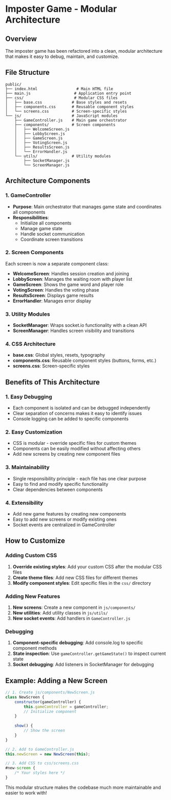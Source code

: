 # Imposter Game - Modular Architecture

## Overview
The imposter game has been refactored into a clean, modular architecture that makes it easy to debug, maintain, and customize.

## File Structure

```
public/
├── index.html                 # Main HTML file
├── main.js                   # Application entry point
├── css/                      # Modular CSS files
│   ├── base.css             # Base styles and resets
│   ├── components.css       # Reusable component styles
│   └── screens.css          # Screen-specific styles
└── js/                      # JavaScript modules
    ├── GameController.js    # Main game orchestrator
    ├── components/          # Screen components
    │   ├── WelcomeScreen.js
    │   ├── LobbyScreen.js
    │   ├── GameScreen.js
    │   ├── VotingScreen.js
    │   ├── ResultsScreen.js
    │   └── ErrorHandler.js
    └── utils/               # Utility modules
        ├── SocketManager.js
        └── ScreenManager.js
```

## Architecture Components

### 1. GameController
- **Purpose**: Main orchestrator that manages game state and coordinates all components
- **Responsibilities**: 
  - Initialize all components
  - Manage game state
  - Handle socket communication
  - Coordinate screen transitions

### 2. Screen Components
Each screen is now a separate component class:

- **WelcomeScreen**: Handles session creation and joining
- **LobbyScreen**: Manages the waiting room with player list
- **GameScreen**: Shows the game word and player role
- **VotingScreen**: Handles the voting phase
- **ResultsScreen**: Displays game results
- **ErrorHandler**: Manages error display

### 3. Utility Modules
- **SocketManager**: Wraps socket.io functionality with a clean API
- **ScreenManager**: Handles screen visibility and transitions

### 4. CSS Architecture
- **base.css**: Global styles, resets, typography
- **components.css**: Reusable component styles (buttons, forms, etc.)
- **screens.css**: Screen-specific styles

## Benefits of This Architecture

### 1. **Easy Debugging**
- Each component is isolated and can be debugged independently
- Clear separation of concerns makes it easy to identify issues
- Console logging can be added to specific components

### 2. **Easy Customization**
- CSS is modular - override specific files for custom themes
- Components can be easily modified without affecting others
- Add new screens by creating new component files

### 3. **Maintainability**
- Single responsibility principle - each file has one clear purpose
- Easy to find and modify specific functionality
- Clear dependencies between components

### 4. **Extensibility**
- Add new game features by creating new components
- Easy to add new screens or modify existing ones
- Socket events are centralized in GameController

## How to Customize

### Adding Custom CSS
1. **Override existing styles**: Add your custom CSS after the modular CSS files
2. **Create theme files**: Add new CSS files for different themes
3. **Modify component styles**: Edit specific files in the `css/` directory

### Adding New Features
1. **New screens**: Create a new component in `js/components/`
2. **New utilities**: Add utility classes in `js/utils/`
3. **New socket events**: Add handlers in `GameController.js`

### Debugging
1. **Component-specific debugging**: Add console.log to specific component methods
2. **State inspection**: Use `gameController.getGameState()` to inspect current state
3. **Socket debugging**: Add listeners in SocketManager for debugging

## Example: Adding a New Screen

```javascript
// 1. Create js/components/NewScreen.js
class NewScreen {
    constructor(gameController) {
        this.gameController = gameController;
        // Initialize component
    }
    
    show() {
        // Show the screen
    }
}

// 2. Add to GameController.js
this.newScreen = new NewScreen(this);

// 3. Add CSS to css/screens.css
#new-screen {
    /* Your styles here */
}
```

This modular structure makes the codebase much more maintainable and easier to work with!
